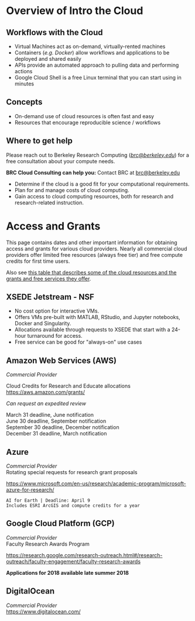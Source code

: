 # Overview of Intro the Cloud 

## Workflows with the Cloud 

- Virtual Machines act as on-demand, virtually-rented machines 
- Containers (*e.g. Docker*) allow workflows and applications to be deployed and shared easily 
- APIs provide an automated approach to pulling data and performing actions 
- Google Cloud Shell is a free Linux terminal that you can start using in minutes 

## Concepts   

- On-demand use of cloud resources is often fast and easy
- Resources that encourage reproducible science / workflows

## Where to get help  

Please reach out to Berkeley Research Computing (*brc@berkeley.edu*) for a free consultation about your compute needs.

**BRC Cloud Consulting can help you:**
Contact BRC at brc@berkeley.edu 

- Determine if the cloud is a good fit for your computational requirements.
- Plan for and manage costs of cloud computing.
- Gain access to cloud computing resources, both for research and research-related instruction.   

# Access and Grants 

This page contains dates and other important information for obtaining access and grants for various cloud providers. Nearly all commercial cloud providers offer limited free resources (always free tier) and free compute credits for first time users. 

Also see [this table that describes some of the cloud resources and the grants and free services they offer](https://github.com/ucb-rit/intro_to_cloud/raw/master/Cloud_Grants_and_Access.pdf).

## XSEDE Jetstream - NSF
* No cost option for interactive VMs.
* Offers VMs pre-built with MATLAB, RStudio, and Jupyter notebooks, Docker and Singularity.
* Allocations available through requests to XSEDE that start with a 24-hour turnaround for access.
* Free service can be good for "always-on" use cases

## Amazon Web Services (AWS) 

*Commercial Provider*<br/> 

Cloud Credits for Research and Educate allocations
<br/>https://aws.amazon.com/grants/

*Can request an expedited review*

March 31 deadline, June notification<br/>
June 30 deadline, September notification<br/> 
September 30 deadline, December notification<br/> 
December 31 deadline, March notification<br/>  

## Azure 
*Commercial Provider*<br/> 
Rotating special requests for research grant proposals

https://www.microsoft.com/en-us/research/academic-program/microsoft-azure-for-research/

    AI for Earth | Deadline: April 9
    Includes ESRI ArcGIS and compute credits for a year  

## Google Cloud Platform (GCP) 
*Commercial Provider*<br/> 
Faculty Research Awards Program

https://research.google.com/research-outreach.html#/research-outreach/faculty-engagement/faculty-research-awards

**Applications for 2018 available late summer 2018**

## DigitalOcean 
*Commercial Provider*<br/> 
https://www.digitalocean.com/  

